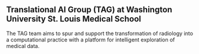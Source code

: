 ## Translational AI Group (TAG) at Washington University St. Louis Medical School

The TAG team aims to spur and support the transformation of radiology into a computational practice with a platform for intelligent exploration of medical data.
